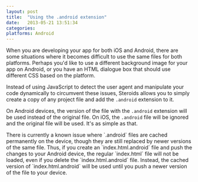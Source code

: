 ```yaml
---
layout: post
title:  "Using the .android extension"
date:   2013-05-21 13:51:34
categories: 
platforms: Android
---
```


When you are developing your app for both iOS and Android, there are some situations where it becomes difficult to use the same files for both platforms. Perhaps you'd like to use a different background image for your app on Android, or you have an HTML dialogue box that should use different CSS based on the platform.

Instead of using JavaScript to detect the user agent and manipulate your code dynamically to circumvent these issues, Steroids allows you to simply create a copy of any project file and add the `.android` extension to it.

On Android devices, the version of the file with the `.android` extension will be used instead of the original file. On iOS, the `.android` file will be ignored and the original file will be used. It's as simple as that.

<div class="alert" markdown="1">
There is currently a known issue where `.android` files are cached permanently on the device, though they are still replaced by newer versions of the same file. Thus, if you create an `index.html.android` file and push the changes to your Android device, the regular `index.html` file will not be loaded, even if you delete the `index.html.android` file. Instead, the cached version of `index.html.android` will be used until you push a newer version of the file to your device.
</div>
